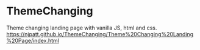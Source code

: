 # ThemeChanging
Theme changing landing page with vanilla JS, html and css.
https://njpatt.github.io/ThemeChanging/Theme%20Changing%20Landing%20Page/index.html
